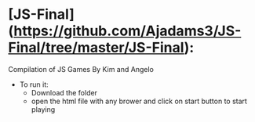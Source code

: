 # [JS-Final] (https://github.com/Ajadams3/JS-Final/tree/master/JS-Final):
Compilation of JS Games By Kim and Angelo
- To run it: 
  - Download the folder 
  - open the html file with any brower and click on start button to start playing
